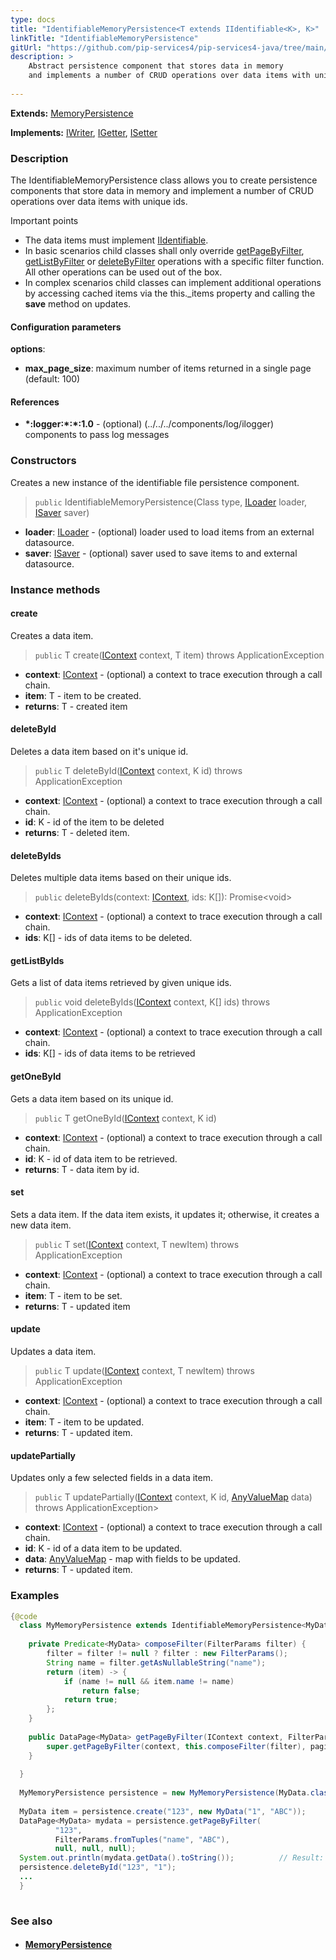 ```yaml
---
type: docs
title: "IdentifiableMemoryPersistence<T extends IIdentifiable<K>, K>"
linkTitle: "IdentifiableMemoryPersistence"
gitUrl: "https://github.com/pip-services4/pip-services4-java/tree/main/pip-services4-persistence-java"
description: >
    Abstract persistence component that stores data in memory
    and implements a number of CRUD operations over data items with unique ids.
    
---
```


**Extends:** [MemoryPersistence<T>](../memory_persistence)
   
**Implements:** [IWriter](../../write/iwriter), [IGetter](../../read/igetter), [ISetter](../../write/isetter)

### Description

The IdentifiableMemoryPersistence class allows you to create persistence components that store data in memory and implement a number of CRUD operations over data items with unique ids.

Important points

- The data items must implement [IIdentifiable](../../../data/data/iidentifiable).
- In basic scenarios child classes shall only override [getPageByFilter](../memory_persistence/#getpagebyfilter), [getListByFilter](../memory_persistence/#getlistbyfilter) or [deleteByFilter](../memory_persistence/#deletebyfilter) operations with a specific filter function. All other operations can be used out of the box. 
- In complex scenarios child classes can implement additional operations by accessing cached items via the this._items property and calling the **save** method on updates.

#### Configuration parameters

**options**:
- **max_page_size**: maximum number of items returned in a single page (default: 100)

#### References
- **\*:logger:\*:\*:1.0** - (optional) (../../../components/log/ilogger) components to pass log messages

### Constructors
Creates a new instance of the identifiable file persistence component.

> `public` IdentifiableMemoryPersistence(Class<T> type, [ILoader<T>](../../read/iloader) loader, [ISaver<T>](../../write/isaver) saver)

- **loader**: [ILoader<T>](../../read/iloader) - (optional) loader used to load items from an external datasource.
- **saver**: [ISaver<T>](../../write/isaver) - (optional) saver used to save items to  and external datasource.


### Instance methods

#### create
Creates a data item.

> `public` T create([IContext](../../../components/context/icontext) context, T item) throws ApplicationException

- **context**: [IContext](../../../components/context/icontext) - (optional) a context to trace execution through a call chain.
- **item**: T - item to be created.
- **returns**: T - created item


#### deleteById
Deletes a data item based on it's unique id.

> `public` T deleteById([IContext](../../../components/context/icontext) context, K id) throws ApplicationException

- **context**: [IContext](../../../components/context/icontext) - (optional) a context to trace execution through a call chain.
- **id**: K -  id of the item to be deleted
- **returns**: T - deleted item.


#### deleteByIds
Deletes multiple data items based on their unique ids.

> `public` deleteByIds(context: [IContext](../../../components/context/icontext), ids: K[]): Promise\<void\>

- **context**: [IContext](../../../components/context/icontext) - (optional) a context to trace execution through a call chain.
- **ids**: K[] -  ids of data items to be deleted.


#### getListByIds
Gets a list of data items retrieved by given unique ids.

> `public` void deleteByIds([IContext](../../../components/context/icontext) context, K[] ids) throws ApplicationException

- **context**: [IContext](../../../components/context/icontext) - (optional) a context to trace execution through a call chain.
- **ids**: K[] -  ids of data items to be retrieved


#### getOneById
Gets a data item based on its unique id.

> `public` T getOneById([IContext](../../../components/context/icontext) context, K id)

- **context**: [IContext](../../../components/context/icontext) - (optional) a context to trace execution through a call chain.
- **id**: K - id of data item to be retrieved.
- **returns**: T - data item by id.


#### set
Sets a data item. If the data item exists, it updates it; otherwise, it creates a new data item.

> `public` T set([IContext](../../../components/context/icontext) context, T newItem) throws ApplicationException

- **context**: [IContext](../../../components/context/icontext) - (optional) a context to trace execution through a call chain.
- **item**: T - item to be set.
- **returns**: T - updated item


#### update
Updates a data item.

> `public` T update([IContext](../../../components/context/icontext) context, T newItem) throws ApplicationException

- **context**: [IContext](../../../components/context/icontext) - (optional) a context to trace execution through a call chain.
- **item**: T - item to be updated.
- **returns**: T - updated item.


#### updatePartially
Updates only a few selected fields in a data item.

> `public` T updatePartially([IContext](../../../components/context/icontext) context, K id, [AnyValueMap](../../../commons/data/any_value_map) data) throws ApplicationException>

- **context**: [IContext](../../../components/context/icontext) - (optional) a context to trace execution through a call chain.
- **id**: K - id of a data item to be updated.
- **data**: [AnyValueMap](../../../commons/data/any_value_map) - map with fields to be updated.
- **returns**: T - updated item.

### Examples

```java
{@code
  class MyMemoryPersistence extends IdentifiableMemoryPersistence<MyData, String> {
 
    private Predicate<MyData> composeFilter(FilterParams filter) {
        filter = filter != null ? filter : new FilterParams();
        String name = filter.getAsNullableString("name");
        return (item) -> {
            if (name != null && item.name != name)
                return false;
            return true;
        };
    }
 
    public DataPage<MyData> getPageByFilter(IContext context, FilterParams filter, PagingParams paging) {
        super.getPageByFilter(context, this.composeFilter(filter), paging, null, null);
    }
 
  }
 
  MyMemoryPersistence persistence = new MyMemoryPersistence(MyData.class);
 
  MyData item = persistence.create("123", new MyData("1", "ABC"));
  DataPage<MyData> mydata = persistence.getPageByFilter(
          "123",
          FilterParams.fromTuples("name", "ABC"),
          null, null, null);
  System.out.println(mydata.getData().toString());          // Result: { id: "1", name: "ABC" }
  persistence.deleteById("123", "1");
  ...
  }
 
 ```

### See also
- #### [MemoryPersistence](../memory_persistence)

